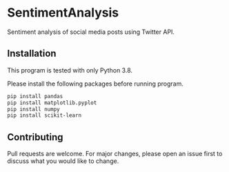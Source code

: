 # SentimentAnalysis
Sentiment analysis of social media posts using Twitter API.

## Installation
This program is tested with only Python 3.8.

Please install the following packages before running program.

```bash
pip install pandas
pip install matplotlib.pyplot
pip install numpy
pip install scikit-learn
```

## Contributing
Pull requests are welcome. For major changes, please open an issue first to discuss what you would like to change.
